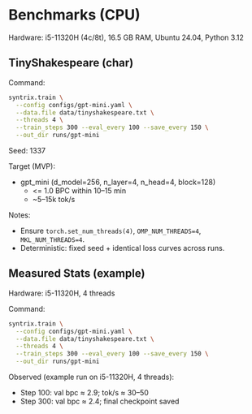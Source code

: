 # Benchmarks (CPU)

Hardware: i5-11320H (4c/8t), 16.5 GB RAM, Ubuntu 24.04, Python 3.12

## TinyShakespeare (char)

Command:

```bash
syntrix.train \
  --config configs/gpt-mini.yaml \
  --data.file data/tinyshakespeare.txt \
  --threads 4 \
  --train_steps 300 --eval_every 100 --save_every 150 \
  --out_dir runs/gpt-mini
```

Seed: 1337

Target (MVP):

- gpt_mini (d_model=256, n_layer=4, n_head=4, block=128)
  - <= 1.0 BPC within 10–15 min
  - ~5–15k tok/s

Notes:

- Ensure `torch.set_num_threads(4)`, `OMP_NUM_THREADS=4`, `MKL_NUM_THREADS=4`.
- Deterministic: fixed seed + identical loss curves across runs.

## Measured Stats (example)

Hardware: i5-11320H, 4 threads

Command:

```bash
syntrix.train \
  --config configs/gpt-mini.yaml \
  --data.file data/tinyshakespeare.txt \
  --threads 4 \
  --train_steps 300 --eval_every 100 --save_every 150 \
  --out_dir runs/gpt-mini
```

Observed (example run on i5-11320H, 4 threads):

- Step 100: val bpc ≈ 2.9; tok/s ≈ 30–50
- Step 300: val bpc ≈ 2.4; final checkpoint saved
